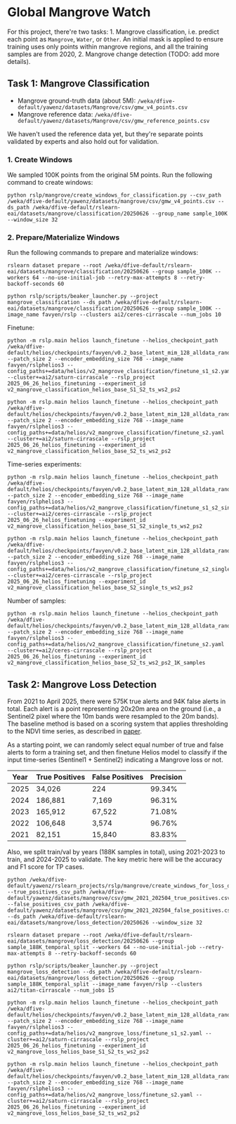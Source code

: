 # Global Mangrove Watch

For this project, there're two tasks: 1. Mangrove classification, i.e. predict each point as `Mangrove`, `Water`, or `Other`. An initial mask is applied to ensure training uses only points within mangrove regions, and all the training samples are from 2020, 2. Mangrove change detection (TODO: add more details).

## Task 1: Mangrove Classification

- Mangrove ground-truth data (about 5M): `/weka/dfive-default/yawenz/datasets/Mangrove/csv/gmw_v4_points.csv`
- Mangrove reference data: `/weka/dfive-default/yawenz/datasets/Mangrove/csv/gmw_reference_points.csv`

We haven't used the reference data yet, but they're separate points validated by experts and also hold out for validation.

### 1. Create Windows

We sampled 100K points from the original 5M points. Run the following command to create windows:
```
python rslp/mangrove/create_windows_for_classification.py --csv_path /weka/dfive-default/yawenz/datasets/mangrove/csv/gmw_v4_points.csv --ds_path /weka/dfive-default/rslearn-eai/datasets/mangrove/classification/20250626 --group_name sample_100K --window_size 32
```

### 2. Prepare/Materialize Windows

Run the following commands to prepare and materialize windows:
```
rslearn dataset prepare --root /weka/dfive-default/rslearn-eai/datasets/mangrove/classification/20250626 --group sample_100K --workers 64 --no-use-initial-job --retry-max-attempts 8 --retry-backoff-seconds 60

python rslp/scripts/beaker_launcher.py --project mangrove_classification --ds_path /weka/dfive-default/rslearn-eai/datasets/mangrove/classification/20250626 --group sample_100K --image_name favyen/rslp --clusters ai2/ceres-cirrascale --num_jobs 10
```

Finetune:

```
python -m rslp.main helios launch_finetune --helios_checkpoint_path /weka/dfive-default/helios/checkpoints/favyen/v0.2_base_latent_mim_128_alldata_random_fixed_modality_0.5/step320000 --patch_size 2 --encoder_embedding_size 768 --image_name favyen/rslphelios3 --config_paths+=data/helios/v2_mangrove_classification/finetune_s1_s2.yaml --cluster+=ai2/saturn-cirrascale --rslp_project 2025_06_26_helios_finetuning --experiment_id v2_mangrove_classification_helios_base_S1_S2_ts_ws2_ps2
```

```
python -m rslp.main helios launch_finetune --helios_checkpoint_path /weka/dfive-default/helios/checkpoints/favyen/v0.2_base_latent_mim_128_alldata_random_fixed_modality_0.5/step320000 --patch_size 2 --encoder_embedding_size 768 --image_name favyen/rslphelios3 --config_paths+=data/helios/v2_mangrove_classification/finetune_s2.yaml --cluster+=ai2/saturn-cirrascale --rslp_project 2025_06_26_helios_finetuning --experiment_id v2_mangrove_classification_helios_base_S2_ts_ws2_ps2
```

Time-series experiments:

```
python -m rslp.main helios launch_finetune --helios_checkpoint_path /weka/dfive-default/helios/checkpoints/favyen/v0.2_base_latent_mim_128_alldata_random_fixed_modality_0.5/step320000 --patch_size 2 --encoder_embedding_size 768 --image_name favyen/rslphelios3 --config_paths+=data/helios/v2_mangrove_classification/finetune_s1_s2_single_ts.yaml --cluster+=ai2/ceres-cirrascale --rslp_project 2025_06_26_helios_finetuning --experiment_id v2_mangrove_classification_helios_base_S1_S2_single_ts_ws2_ps2
```

```
python -m rslp.main helios launch_finetune --helios_checkpoint_path /weka/dfive-default/helios/checkpoints/favyen/v0.2_base_latent_mim_128_alldata_random_fixed_modality_0.5/step320000 --patch_size 2 --encoder_embedding_size 768 --image_name favyen/rslphelios3 --config_paths+=data/helios/v2_mangrove_classification/finetune_s2_single_ts.yaml --cluster+=ai2/ceres-cirrascale --rslp_project 2025_06_26_helios_finetuning --experiment_id v2_mangrove_classification_helios_base_S2_single_ts_ws2_ps2
```

Number of samples:

```
python -m rslp.main helios launch_finetune --helios_checkpoint_path /weka/dfive-default/helios/checkpoints/favyen/v0.2_base_latent_mim_128_alldata_random_fixed_modality_0.5/step320000 --patch_size 2 --encoder_embedding_size 768 --image_name favyen/rslphelios3 --config_paths+=data/helios/v2_mangrove_classification/finetune_s2.yaml --cluster+=ai2/ceres-cirrascale --rslp_project 2025_06_26_helios_finetuning --experiment_id v2_mangrove_classification_helios_base_S2_ts_ws2_ps2_1K_samples
```


## Task 2: Mangrove Loss Detection

From 2021 to April 2025, there were 575K true alerts and 94K false alerts in total. Each alert is a point representing 20x20m area on the ground (i.e., a Sentinel2 pixel where the 10m bands were resampled to the 20m bands). The baseline method is based on a scoring system that applies thresholding to the NDVI time series, as described in [paper](https://doi.org/10.3390/rs15082050).

As a starting point, we can randomly select equal number of true and false alerts to form a training set, and then finetune Helios model to classify if the input time-series (Sentinel1 + Sentinel2) indicating a Mangrove loss or not.

| Year | True Positives | False Positives | Precision  |
|------|----------------|-----------------|------------|
| 2025 | 34,026         | 224             | 99.34%     |
| 2024 | 186,881        | 7,169           | 96.31%     |
| 2023 | 165,912        | 67,522          | 71.08%     |
| 2022 | 106,648        | 3,574           | 96.76%     |
| 2021 | 82,151         | 15,840          | 83.83%     |

Also, we split train/val by years (188K samples in total), using 2021-2023 to train, and 2024-2025 to validate. The key metric here will be the accuracy and F1 score for TP cases.

```
python /weka/dfive-default/yawenz/rslearn_projects/rslp/mangrove/create_windows_for_loss_detection.py --true_positives_csv_path /weka/dfive-default/yawenz/datasets/mangrove/csv/gmw_2021_202504_true_positives.csv --false_positives_csv_path /weka/dfive-default/yawenz/datasets/mangrove/csv/gmw_2021_202504_false_positives.csv --ds_path /weka/dfive-default/rslearn-eai/datasets/mangrove/loss_detection/20250626 --window_size 32
```

```
rslearn dataset prepare --root /weka/dfive-default/rslearn-eai/datasets/mangrove/loss_detection/20250626 --group sample_188K_temporal_split --workers 64 --no-use-initial-job --retry-max-attempts 8 --retry-backoff-seconds 60

python rslp/scripts/beaker_launcher.py --project mangrove_loss_detection --ds_path /weka/dfive-default/rslearn-eai/datasets/mangrove/loss_detection/20250626 --group sample_188K_temporal_split --image_name favyen/rslp --clusters ai2/titan-cirrascale --num_jobs 15
```


```
python -m rslp.main helios launch_finetune --helios_checkpoint_path /weka/dfive-default/helios/checkpoints/favyen/v0.2_base_latent_mim_128_alldata_random_fixed_modality_0.5/step320000 --patch_size 2 --encoder_embedding_size 768 --image_name favyen/rslphelios3 --config_paths+=data/helios/v2_mangrove_loss/finetune_s1_s2.yaml --cluster+=ai2/saturn-cirrascale --rslp_project 2025_06_26_helios_finetuning --experiment_id v2_mangrove_loss_helios_base_S1_S2_ts_ws2_ps2
```


```
python -m rslp.main helios launch_finetune --helios_checkpoint_path /weka/dfive-default/helios/checkpoints/favyen/v0.2_base_latent_mim_128_alldata_random_fixed_modality_0.5/step320000 --patch_size 2 --encoder_embedding_size 768 --image_name favyen/rslphelios3 --config_paths+=data/helios/v2_mangrove_loss/finetune_s2.yaml --cluster+=ai2/saturn-cirrascale --rslp_project 2025_06_26_helios_finetuning --experiment_id v2_mangrove_loss_helios_base_S2_ts_ws2_ps2
```
